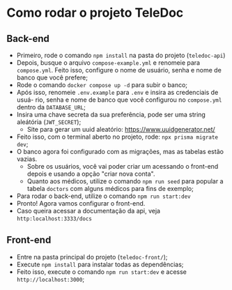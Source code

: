 # Como rodar o projeto TeleDoc

## Back-end

* Primeiro, rode o comando `npm install` na pasta do projeto (`teledoc-api`)
* Depois, busque o arquivo `compose-example.yml` e renomeie para `compose.yml`.
  Feito isso, configure o nome de usuário, senha e nome de banco que você prefere;
* Rode o comando `docker compose up -d` para subir o banco;
* Após isso, renomeie `.env.example` para `.env` e insira as credenciais de usuá-
  rio, senha e nome de banco que você configurou no `compose.yml` dentro da 
  `DATABASE_URL`;
* Insira uma chave secreta da sua preferência, pode ser uma string aleátória 
  (`JWT_SECRET`);
  * Site para gerar um uuid aleatório: https://www.uuidgenerator.net/ 
* Feito isso, com o terminal aberto no projeto, rode: `npx prisma migrate dev`;
* O banco agora foi configurado com as migrações, mas as tabelas estão vazias.
  * Sobre os usuários, você vai poder criar um acessando o front-end depois e 
    usando a opção "criar nova conta".
  * Quanto aos médicos, utilize o comando `npm run seed` para popular a tabela
    `doctors` com alguns médicos para fins de exemplo;
* Para rodar o back-end, utilize o comando `npm run start:dev`
* Pronto! Agora vamos configurar o front-end. 
* Caso queira acessar a documentação da api, veja `http:localhost:3333/docs`

## Front-end

* Entre na pasta principal do projeto (`teledoc-front/`);
* Execute `npm install` para instalar todas as dependências;
* Feito isso, execute o comando `npm run start:dev` e acesse `http://localhost:3000`;